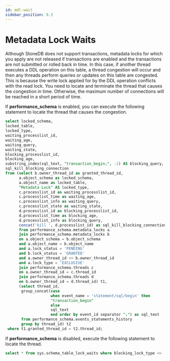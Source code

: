 ```yaml
---
id: mdl-wait
sidebar_position: 9.3
---
```


# Metadata Lock Waits

Although StoneDB does not support transactions, metadata locks for which you apply are not released if transactions are enabled and the transactions are not submitted or rolled back in time. In this case, if another thread executes a DDL operation on this table, a thread congestion will occur and then any threads perform queries or updates on this table are congested. This is because the write lock applied for by the DDL operation conflicts with the read lock. You need to locate and terminate the thread that causes the congestion in time. Otherwise, the maximum number of connections will be reached in a short period of time.

If **performance_schema** is enabled, you can execute the following statement to locate the thread that causes the congestion.
```sql
select locked_schema,
locked_table,
locked_type,
waiting_processlist_id,
waiting_age,
waiting_query,
waiting_state,
blocking_processlist_id,
blocking_age,
substring_index(sql_text, "transaction_begin;", -1) AS blocking_query,
sql_kill_blocking_connection
from (select b.owner_thread_id as granted_thread_id,
      a.object_schema as locked_schema,
      a.object_name as locked_table,
      "Metadata Lock" AS locked_type,
      c.processlist_id as waiting_processlist_id,
      c.processlist_time as waiting_age,
      c.processlist_info as waiting_query,
      c.processlist_state as waiting_state,
      d.processlist_id as blocking_processlist_id,
      d.processlist_time as blocking_age,
      d.processlist_info as blocking_query,
      concat('kill ', d.processlist_id) as sql_kill_blocking_connection
      from performance_schema.metadata_locks a
      join performance_schema.metadata_locks b
      on a.object_schema = b.object_schema
      and a.object_name = b.object_name
      and a.lock_status = 'PENDING'
      and b.lock_status = 'GRANTED'
      and a.owner_thread_id <> b.owner_thread_id
      and a.lock_type = 'EXCLUSIVE'
      join performance_schema.threads c
      on a.owner_thread_id = c.thread_id
      join performance_schema.threads d
      on b.owner_thread_id = d.thread_id) t1,
      (select thread_id,
       group_concat(case
                    when event_name = 'statement/sql/begin' then
                    "transaction_begin"
                    else
                    sql_text
                    end order by event_id separator ";") as sql_text
       from performance_schema.events_statements_history
       group by thread_id) t2
 where t1.granted_thread_id = t2.thread_id;
```
If **performance_schema** is disabled, execute the following statement to locate the thread.
```sql
select * from sys.schema_table_lock_waits where blocking_lock_type <> 'SHARED_UPGRADABLE'\G
```
